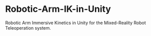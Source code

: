 # Robotic-Arm-IK-in-Unity
Robotic Arm Immersive Kinetics in Unity for the Mixed-Reality Robot Teleoperation system.
